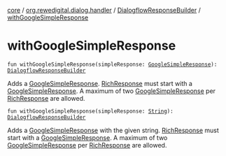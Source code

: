 [core](../../index.md) / [org.rewedigital.dialog.handler](../index.md) / [DialogflowResponseBuilder](index.md) / [withGoogleSimpleResponse](./with-google-simple-response.md)

# withGoogleSimpleResponse

`fun withGoogleSimpleResponse(simpleResponse: `[`GoogleSimpleResponse`](../../org.rewedigital.dialog.model.google/-google-simple-response/index.md)`): `[`DialogflowResponseBuilder`](index.md)

Adds a [GoogleSimpleResponse](../../org.rewedigital.dialog.model.google/-google-simple-response/index.md). [RichResponse](../../org.rewedigital.dialog.model.google/-rich-response/index.md) must start with a [GoogleSimpleResponse](../../org.rewedigital.dialog.model.google/-google-simple-response/index.md).
A maximum of two [GoogleSimpleResponse](../../org.rewedigital.dialog.model.google/-google-simple-response/index.md) per [RichResponse](../../org.rewedigital.dialog.model.google/-rich-response/index.md) are allowed.

`fun withGoogleSimpleResponse(simpleResponse: `[`String`](https://kotlinlang.org/api/latest/jvm/stdlib/kotlin/-string/index.html)`): `[`DialogflowResponseBuilder`](index.md)

Adds a [GoogleSimpleResponse](../../org.rewedigital.dialog.model.google/-google-simple-response/index.md) with the given string. [RichResponse](../../org.rewedigital.dialog.model.google/-rich-response/index.md) must start with a [GoogleSimpleResponse](../../org.rewedigital.dialog.model.google/-google-simple-response/index.md).
A maximum of two [GoogleSimpleResponse](../../org.rewedigital.dialog.model.google/-google-simple-response/index.md) per [RichResponse](../../org.rewedigital.dialog.model.google/-rich-response/index.md) are allowed.

